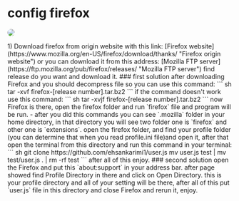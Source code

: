 # config firefox  
 
<dl><img src="https://www.mozilla.org/media/protocol/img/logos/firefox/browser/og.4ad05d4125a5.png" style="border-radius:18px"></dl>
1) Download firefox from origin website with this link:  
  [Firefox website](https://www.mozilla.org/en-US/firefox/download/thanks/ "Firefox origin website")  
  or you can download it from this address:  
  [Mozilla FTP server](https://ftp.mozilla.org/pub/firefox/releases/ "Mozilla FTP server")  
  find release do you want and download it.  
### first solution  
  after downloading Firefox and you should decompress file so you can use this command:  
  ``` sh
  tar -xvf firefox-[release number].tar.bz2
  ```
  if the command doesn't work use this command:  
  ``` sh
  tar -xvjf firefox-[release number].tar.bz2
  ```
  now Firefox is there, open the firefox folder and run `firefox` file and program will be run.  
- after you did this commands you can see `.mozilla` folder in your home directory, in that directory you will see two folder one is `firefox` and other one is `extensions`. open the firefox folder, and find your profile folder (you can determine that when you read profile.ini file)and open it, after that open the terminal from this directory and run this command in your terminal:  
  ``` sh
  git clone https://github.com/ehsankarimi1/user.js
  mv user.js test | mv test/user.js . | rm -rf test
  ```
  after all of this enjoy.  
### second solution  
  open the Firefox and put this `about:support` in your address bar. after page showed find Profile Directory in there and click on Open Directory. this is your profile directory and all of your setting will be there, after all of this put `user.js` file in this directory and close Firefox and rerun it, enjoy.  
  
